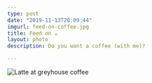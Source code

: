 ```yaml
---
type: post
date: "2019-11-13T20:09:44"
imgurl: feed-on-coffee.jpg
title: Feed on ☕️
layout: photo
description: Do you want a coffee (with me)?

---
```


![Latte at greyhouse coffee](https://apfbvvpren.cloudimg.io/cdn/n/n/https://raw.githubusercontent.com/wpix/solid-pipix/master/articles/feed-on-coffee.jpg)

